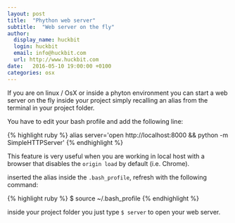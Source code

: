 ```yaml
---
layout: post
title:  "Phython web server"
subtitle:  "Web server on the fly"
author:
  display_name: huckbit
  login: huckbit
  email: info@huckbit.com
  url: http://www.huckbit.com
date:   2016-05-10 19:00:00 +0100
categories: osx
---
```

If you are on linux / OsX or inside a phyton environment you can start a web server on the fly inside your project simply recalling an alias from the terminal in your project folder.

You have to edit your bash profile and add the following line:

{% highlight ruby %}
alias server='open http://localhost:8000 && python -m SimpleHTTPServer'
{% endhighlight %}

This feature is very useful when you are working in local host with a browser that disables the `origin load` by default (i.e. Chrome).

inserted the alias inside the `.bash_profile`, refresh with the following command:

{% highlight ruby %}
    $ source ~/.bash_profile
{% endhighlight %}

inside your project folder you just type `$ server` to open your web server.
